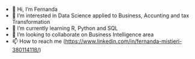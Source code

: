 - 👋 Hi, I’m Fernanda
- 👀 I’m interested in Data Science applied to Business, Accunting and tax Transformation
- 🌱 I’m currently learning R, Python and SQL
- 💞️ I’m looking to collaborate on Business Intelligence area
- 📫 How to reach me (https://www.linkedin.com/in/fernanda-mistieri-380114118/)

<!---
yamimembyra/yamimembyra is a ✨ special ✨ repository because its `README.md` (this file) appears on your GitHub profile.
You can click the Preview link to take a look at your changes.
--->
